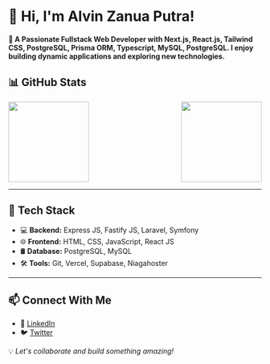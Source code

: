 # 👋 Hi, I'm Alvin Zanua Putra!

 #### 🚀 A Passionate Fullstack Web Developer with Next.js, React.js, Tailwind CSS, PostgreSQL, Prisma ORM, Typescript, MySQL, PostgreSQL. I enjoy building dynamic applications and exploring new technologies.

## 📊 GitHub Stats
<div style="display: flex; justify-content: space-between;">
  <img height="160em" src="https://github-readme-stats.vercel.app/api/top-langs?username=alvinzanuaputra&show_icons=true&locale=en&layout=compact&theme=algolia" />
  <img height="160em" src="https://github-readme-stats-eight-theta.vercel.app/api?username=alvinzanuaputra&show_icons=true&theme=algolia&include_all_commits=true&count_private=true"/>
</div>

---

## 🔧 Tech Stack
- 💻 **Backend:** Express JS, Fastify JS, Laravel, Symfony
- 🌐 **Frontend:** HTML, CSS, JavaScript, React JS  
- 🛢️ **Database:** PostgreSQL, MySQL  
- 🛠 **Tools:** Git, Vercel, Supabase, Niagahoster

---

## 📫 Connect With Me
- 🔗 [LinkedIn](https://www.linkedin.com/in/alvinzanuaputra)
- 🐦 [Twitter](https://twitter.com/alvinzanuaputra)

💡 *Let's collaborate and build something amazing!*
